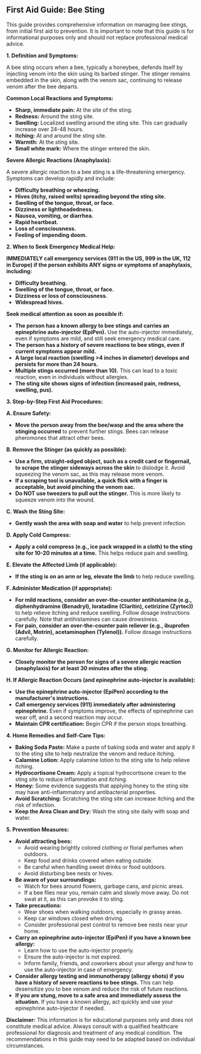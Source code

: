 ## First Aid Guide: Bee Sting

This guide provides comprehensive information on managing bee stings, from initial first aid to prevention. It is important to note that this guide is for informational purposes only and should not replace professional medical advice.

**1. Definition and Symptoms:**

A bee sting occurs when a bee, typically a honeybee, defends itself by injecting venom into the skin using its barbed stinger. The stinger remains embedded in the skin, along with the venom sac, continuing to release venom after the bee departs.

**Common Local Reactions and Symptoms:**

*   **Sharp, immediate pain:** At the site of the sting.
*   **Redness:** Around the sting site.
*   **Swelling:** Localized swelling around the sting site.  This can gradually increase over 24-48 hours.
*   **Itching:** At and around the sting site.
*   **Warmth:** At the sting site.
*   **Small white mark:** Where the stinger entered the skin.

**Severe Allergic Reactions (Anaphylaxis):**

A severe allergic reaction to a bee sting is a life-threatening emergency.  Symptoms can develop rapidly and include:

*   **Difficulty breathing or wheezing.**
*   **Hives (itchy, raised welts) spreading beyond the sting site.**
*   **Swelling of the tongue, throat, or face.**
*   **Dizziness or lightheadedness.**
*   **Nausea, vomiting, or diarrhea.**
*   **Rapid heartbeat.**
*   **Loss of consciousness.**
*   **Feeling of impending doom.**

**2. When to Seek Emergency Medical Help:**

**IMMEDIATELY call emergency services (911 in the US, 999 in the UK, 112 in Europe) if the person exhibits ANY signs or symptoms of anaphylaxis, including:**

*   **Difficulty breathing.**
*   **Swelling of the tongue, throat, or face.**
*   **Dizziness or loss of consciousness.**
*   **Widespread hives.**

**Seek medical attention as soon as possible if:**

*   **The person has a known allergy to bee stings and carries an epinephrine auto-injector (EpiPen).**  Use the auto-injector immediately, even if symptoms are mild, and still seek emergency medical care.
*   **The person has a history of severe reactions to bee stings, even if current symptoms appear mild.**
*   **A large local reaction (swelling >4 inches in diameter) develops and persists for more than 24 hours.**
*   **Multiple stings occurred (more than 10).** This can lead to a toxic reaction, even in individuals without allergies.
*   **The sting site shows signs of infection (increased pain, redness, swelling, pus).**

**3. Step-by-Step First Aid Procedures:**

**A. Ensure Safety:**

*   **Move the person away from the bee/wasp and the area where the stinging occurred** to prevent further stings. Bees can release pheromones that attract other bees.

**B. Remove the Stinger (as quickly as possible):**

*   **Use a firm, straight-edged object, such as a credit card or fingernail, to scrape the stinger sideways across the skin** to dislodge it.  Avoid squeezing the venom sac, as this may release more venom.
*   **If a scraping tool is unavailable, a quick flick with a finger is acceptable, but avoid pinching the venom sac.**
*   **Do NOT use tweezers to pull out the stinger.**  This is more likely to squeeze venom into the wound.

**C. Wash the Sting Site:**

*   **Gently wash the area with soap and water** to help prevent infection.

**D. Apply Cold Compress:**

*   **Apply a cold compress (e.g., ice pack wrapped in a cloth) to the sting site for 10-20 minutes at a time.** This helps reduce pain and swelling.

**E. Elevate the Affected Limb (if applicable):**

*   **If the sting is on an arm or leg, elevate the limb** to help reduce swelling.

**F. Administer Medication (if appropriate):**

*   **For mild reactions, consider an over-the-counter antihistamine (e.g., diphenhydramine (Benadryl), loratadine (Claritin), cetirizine (Zyrtec))** to help relieve itching and reduce swelling.  Follow dosage instructions carefully.  Note that antihistamines can cause drowsiness.
*   **For pain, consider an over-the-counter pain reliever (e.g., ibuprofen (Advil, Motrin), acetaminophen (Tylenol)).** Follow dosage instructions carefully.

**G. Monitor for Allergic Reaction:**

*   **Closely monitor the person for signs of a severe allergic reaction (anaphylaxis) for at least 30 minutes after the sting.**

**H. If Allergic Reaction Occurs (and epinephrine auto-injector is available):**

*   **Use the epinephrine auto-injector (EpiPen) according to the manufacturer's instructions.**
*   **Call emergency services (911) immediately after administering epinephrine.** Even if symptoms improve, the effects of epinephrine can wear off, and a second reaction may occur.
*   **Maintain CPR certification:** Begin CPR if the person stops breathing.

**4. Home Remedies and Self-Care Tips:**

*   **Baking Soda Paste:** Make a paste of baking soda and water and apply it to the sting site to help neutralize the venom and reduce itching.
*   **Calamine Lotion:** Apply calamine lotion to the sting site to help relieve itching.
*   **Hydrocortisone Cream:** Apply a topical hydrocortisone cream to the sting site to reduce inflammation and itching.
*   **Honey:** Some evidence suggests that applying honey to the sting site may have anti-inflammatory and antibacterial properties.
*   **Avoid Scratching:** Scratching the sting site can increase itching and the risk of infection.
*   **Keep the Area Clean and Dry:** Wash the sting site daily with soap and water.

**5. Prevention Measures:**

*   **Avoid attracting bees:**
    *   Avoid wearing brightly colored clothing or floral perfumes when outdoors.
    *   Keep food and drinks covered when eating outside.
    *   Be careful when handling sweet drinks or food outdoors.
    *   Avoid disturbing bee nests or hives.
*   **Be aware of your surroundings:**
    *   Watch for bees around flowers, garbage cans, and picnic areas.
    *   If a bee flies near you, remain calm and slowly move away. Do not swat at it, as this can provoke it to sting.
*   **Take precautions:**
    *   Wear shoes when walking outdoors, especially in grassy areas.
    *   Keep car windows closed when driving.
    *   Consider professional pest control to remove bee nests near your home.
*   **Carry an epinephrine auto-injector (EpiPen) if you have a known bee allergy:**
    *   Learn how to use the auto-injector properly.
    *   Ensure the auto-injector is not expired.
    *   Inform family, friends, and coworkers about your allergy and how to use the auto-injector in case of emergency.
*   **Consider allergy testing and immunotherapy (allergy shots) if you have a history of severe reactions to bee stings.** This can help desensitize you to bee venom and reduce the risk of future reactions.
*   **If you are stung, move to a safe area and immediately assess the situation.** If you have a known allergy, act quickly and use your epinephrine auto-injector if needed.

**Disclaimer:** This information is for educational purposes only and does not constitute medical advice. Always consult with a qualified healthcare professional for diagnosis and treatment of any medical condition. The recommendations in this guide may need to be adapted based on individual circumstances.
